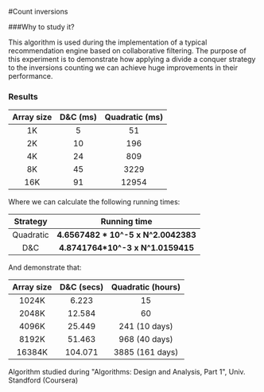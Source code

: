 #Count inversions

###Why to study it?

This algorithm is used during the implementation of a typical recommendation engine based on collaborative filtering. 
The purpose of this experiment is to demonstrate how applying a divide a conquer strategy to the inversions counting we can achieve huge improvements in their performance.

### Results

| Array size | D&C (ms) | Quadratic (ms) |
|:-------------:|:-------------:|:-----:|
| 1K | 5 | 51 |
| 2K | 10 | 196 |
| 4K | 24 | 809 |
| 8K | 45 | 3229 |
| 16K | 91 | 12954 |

Where we can calculate the following running times: 

| Strategy | Running time |
|:-------------:|:-------------:|
|Quadratic| **4.6567482 * 10^-5 x N^2.0042383**|
|D&C| **4.8741764*10^-3 x N^1.0159415**|

And demonstrate that: 

| Array size | D&C  (secs) | Quadratic (hours) |
|:-------------:|:-------------:|:-----:|
| 1024K | 6.223 | 15 |
| 2048K | 12.584 | 60 |
| 4096K | 25.449  | 241 (10 days) |
| 8192K | 51.463 | 968 (40 days) |
| 16384K | 104.071 | 3885 (161 days) |

Algorithm studied during "Algorithms: Design and Analysis, Part 1", Univ. Standford (Coursera)



